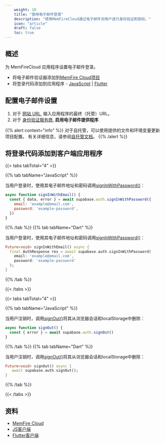 ```yaml
---
    weight: 10
    title: "使用电子邮件登录"
    description: "使用MemFireCloud通过电子邮件对用户进行身份验证和授权。"
    icon: "article"
    draft: false
    toc: true
---
```


## 概述

为 MemFireCloud 应用程序设置电子邮件登录。

- 将电子邮件验证器添加到[MemFire Cloud项目](https://cloud.memfiredb.com)
- 将登录代码添加到应用程序 - [JavaScript](https://github.com/supabase/supabase-js) | [Flutter](https://github.com/supabase/supabase-flutter)

## 配置电子邮件设置

1. 对于 [网站 URL](https://app.supabase.com/project/_/auth/url-configuration), 输入应用程序的最终（托管）URL。
1. 对于 [身份验证服务商](https://app.supabase.com/project/_/auth/providers), **启用电子邮件提供程序**.

{{% alert context="info" %}}
对于自托管，可以使用提供的文件和环境变量更新项目配置。
有关详细信息，请参阅[自托管文档](/docs/app/hosting/static-start)。
{{% /alert %}}

## 将登录代码添加到客户端应用程序

{{< tabs tabTotal="4" >}}

{{% tab tabName="JavaScript" %}}



当用户登录时，使用其电子邮件地址和密码调用[signInWithPassword()](/docs/app/SDKdocs/JavaScript/auth/auth-signinwithpassword)：

```js
async function signInWithEmail() {
  const { data, error } = await supabase.auth.signInWithPassword({
    email: 'example@email.com',
    password: 'example-password',
  })
}
```



{{% /tab %}}
{{% tab tabName="Dart" %}}



当用户登录时，使用其电子邮件地址和密码调用[signInWithPassword()](/docs/app/SDKdocs/JavaScript/auth/auth-signinwithpassword)：

```dart
Future<void> signInWithEmail() async {
  final AuthResponse res = await supabase.auth.signInWithPassword(
    email: 'example@email.com',
    password: 'example-password'
  );
}
```



{{% /tab %}}

{{< /tabs >}}

{{< tabs tabTotal="4" >}}

{{% tab tabName="JavaScript" %}}



当用户注销时，调用[signOut()](/docs/app/SDKdocs/JavaScript/auth/auth-signOut)将其从浏览器会话和localStorage中删除：

```js
async function signOut() {
  const { error } = await supabase.auth.signOut()
}
```



{{% /tab %}}
{{% tab tabName="Dart" %}}



当用户注销时，调用[signOut()](/docs/app/SDKdocs/JavaScript/auth/auth-signOut)将其从浏览器会话和localStorage中删除：

```dart
Future<void> signOut() async {
   await supabase.auth.signOut();
}
```



{{% /tab %}}

{{< /tabs >}}

## 资料

- [MemFire Cloud](https://cloud.memfiredb.com)
- [JS客户端](https://github.com/supabase/supabase-js)
- [Flutter客户端](https://github.com/supabase/supabase-flutter)


